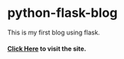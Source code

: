# python-flask-blog
This is my first blog using flask.
#### [Click Here](https://avi-blog.herokuapp.com/) to visit the site.

